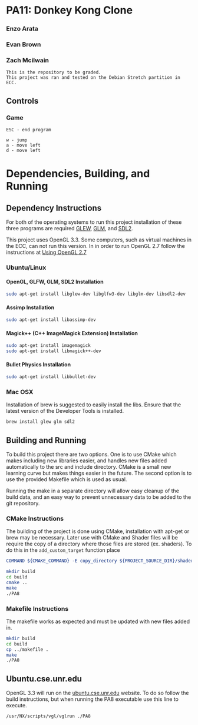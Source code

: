 # PA11: Donkey Kong Clone

### Enzo Arata
### Evan Brown
### Zach Mcilwain
```
This is the repository to be graded.
This project was ran and tested on the Debian Stretch partition in ECC.
```

## Controls

### Game
```
ESC - end program

w - jump
a - move left
d - move left
```


# Dependencies, Building, and Running

## Dependency Instructions
For both of the operating systems to run this project installation of these three programs are required [GLEW](http://glew.sourceforge.net/), [GLM](http://glm.g-truc.net/0.9.7/index.html), and [SDL2](https://wiki.libsdl.org/PA8s).

This project uses OpenGL 3.3. Some computers, such as virtual machines in the ECC, can not run this version. In in order to run OpenGL 2.7 follow the instructions at [Using OpenGL 2.7](https://github.com/HPC-Vis/computer-graphics/wiki/Using-OpenGL-2.7)

### Ubuntu/Linux

#### OpenGL, GLFW, GLM, SDL2 Installation
```bash
sudo apt-get install libglew-dev libglfw3-dev libglm-dev libsdl2-dev
```

#### Assimp Installation
```bash
sudo apt-get install libassimp-dev
```

#### Magick++ (C++ ImageMagick Extension) Installation
```bash
sudo apt-get install imagemagick
sudo apt-get install libmagick++-dev
```

#### Bullet Physics Installation
```bash
sudo apt-get install libbullet-dev
```

### Mac OSX
Installation of brew is suggested to easily install the libs. Ensure that the latest version of the Developer Tools is installed.
```bash
brew install glew glm sdl2
```

## Building and Running
To build this project there are two options. One is to use CMake which makes including new libraries easier, and handles new files added automatically to the src and include directory. CMake is a small new learning curve but makes things easier in the future.
The second option is to use the provided Makefile which is used as usual.

Running the make in a separate directory will allow easy cleanup of the build data, and an easy way to prevent unnecessary data to be added to the git repository.

### CMake Instructions
The building of the project is done using CMake, installation with apt-get or brew may be necessary. Later use with CMake and Shader files will be require the copy of a directory where those files are stored (ex. shaders). To do this in the ```add_custom_target``` function place
```cmake
COMMAND ${CMAKE_COMMAND} -E copy_directory ${PROJECT_SOURCE_DIR}/shaders/ ${CMAKE_CURRENT_BINARY_DIR}/shaders
```

```bash
mkdir build
cd build
cmake ..
make
./PA8
```

### Makefile Instructions
The makefile works as expected and must be updated with new files added in.

```bash
mkdir build
cd build
cp ../makefile .
make
./PA8
```

## Ubuntu.cse.unr.edu
OpenGL 3.3 will run on the [ubuntu.cse.unr.edu](https://ubuntu.cse.unr.edu/) website. To do so follow the build instructions, but when running the PA8 executable use this line to execute.
```bash
/usr/NX/scripts/vgl/vglrun ./PA8
```
